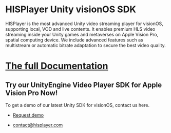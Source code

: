 # HISPlayer Unity visionOS SDK

HISPlayer is the most advanced Unity video streaming player for visionOS, supporting local, VOD and live contents.
It enables premium HLS video streaming inside your Unity games and metaverses on Apple Vision Pro, spatial computing device. We include advanced features 
such as multistream or automatic bitrate adaptation to secure the best video quality.

# [The full Documentation](https://hisplayer.github.io/UnityVisionOS-SDK/#/)


## Try our UnityEngine Video Player SDK for Apple Vision Pro Now!

To get a demo of our latest Unity SDK for visionOS, contact us here.

* [Request demo](https://www.hisplayer.com/demo-unity-player-sdk-github/?utm_source=github&utm_medium=referral&utm_campaign=unitygithub&utm_content=20200211--unitydemocontact)

* contact@hisplayer.com
